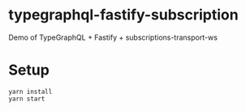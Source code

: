 # typegraphql-fastify-subscription

Demo of TypeGraphQL + Fastify + subscriptions-transport-ws

# Setup

```
yarn install
yarn start
```

